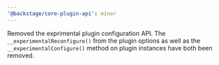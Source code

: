 ```yaml
---
'@backstage/core-plugin-api': minor
---
```


Removed the exprimental plugin configuration API. The `__experimentalReconfigure()` from the plugin options as well as the `__experimentalConfigure()` method on plugin instances have both been removed.
